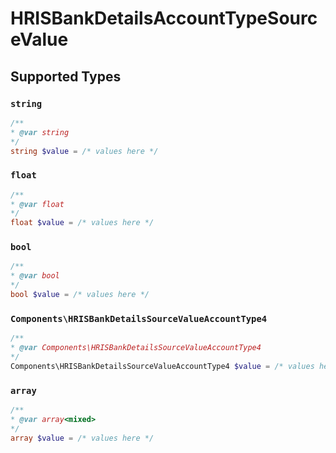 # HRISBankDetailsAccountTypeSourceValue


## Supported Types

### `string`

```php
/**
* @var string
*/
string $value = /* values here */
```

### `float`

```php
/**
* @var float
*/
float $value = /* values here */
```

### `bool`

```php
/**
* @var bool
*/
bool $value = /* values here */
```

### `Components\HRISBankDetailsSourceValueAccountType4`

```php
/**
* @var Components\HRISBankDetailsSourceValueAccountType4
*/
Components\HRISBankDetailsSourceValueAccountType4 $value = /* values here */
```

### `array`

```php
/**
* @var array<mixed>
*/
array $value = /* values here */
```


